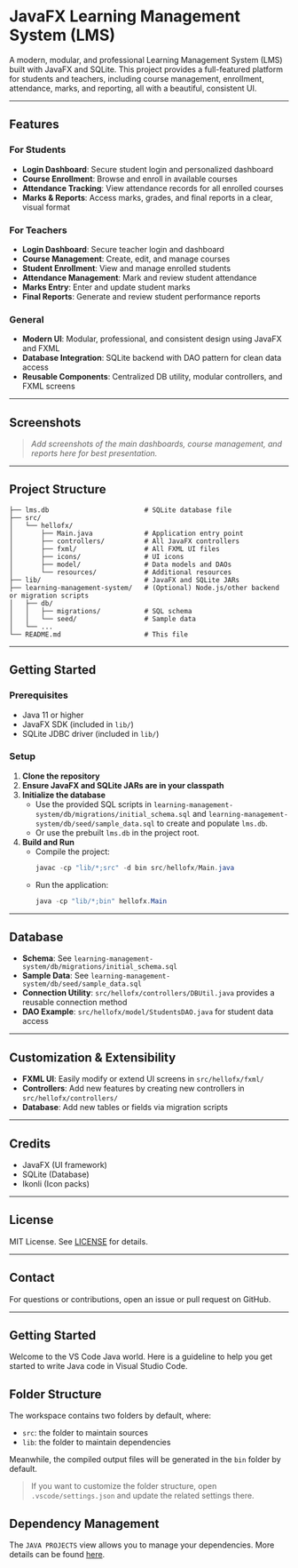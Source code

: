 # JavaFX Learning Management System (LMS)

A modern, modular, and professional Learning Management System (LMS) built with JavaFX and SQLite. This project provides a full-featured platform for students and teachers, including course management, enrollment, attendance, marks, and reporting, all with a beautiful, consistent UI.

---

## Features

### For Students
- **Login Dashboard**: Secure student login and personalized dashboard
- **Course Enrollment**: Browse and enroll in available courses
- **Attendance Tracking**: View attendance records for all enrolled courses
- **Marks & Reports**: Access marks, grades, and final reports in a clear, visual format

### For Teachers
- **Login Dashboard**: Secure teacher login and dashboard
- **Course Management**: Create, edit, and manage courses
- **Student Enrollment**: View and manage enrolled students
- **Attendance Management**: Mark and review student attendance
- **Marks Entry**: Enter and update student marks
- **Final Reports**: Generate and review student performance reports

### General
- **Modern UI**: Modular, professional, and consistent design using JavaFX and FXML
- **Database Integration**: SQLite backend with DAO pattern for clean data access
- **Reusable Components**: Centralized DB utility, modular controllers, and FXML screens

---

## Screenshots

> _Add screenshots of the main dashboards, course management, and reports here for best presentation._

---

## Project Structure

```
├── lms.db                        # SQLite database file
├── src/
│   └── hellofx/
│       ├── Main.java             # Application entry point
│       ├── controllers/          # All JavaFX controllers
│       ├── fxml/                 # All FXML UI files
│       ├── icons/                # UI icons
│       ├── model/                # Data models and DAOs
│       └── resources/            # Additional resources
├── lib/                          # JavaFX and SQLite JARs
├── learning-management-system/   # (Optional) Node.js/other backend or migration scripts
│   ├── db/
│   │   ├── migrations/           # SQL schema
│   │   └── seed/                 # Sample data
│   └── ...
└── README.md                     # This file
```

---

## Getting Started

### Prerequisites
- Java 11 or higher
- JavaFX SDK (included in `lib/`)
- SQLite JDBC driver (included in `lib/`)

### Setup
1. **Clone the repository**
2. **Ensure JavaFX and SQLite JARs are in your classpath**
3. **Initialize the database**
   - Use the provided SQL scripts in `learning-management-system/db/migrations/initial_schema.sql` and `learning-management-system/db/seed/sample_data.sql` to create and populate `lms.db`.
   - Or use the prebuilt `lms.db` in the project root.
4. **Build and Run**
   - Compile the project:
     ```powershell
     javac -cp "lib/*;src" -d bin src/hellofx/Main.java
     ```
   - Run the application:
     ```powershell
     java -cp "lib/*;bin" hellofx.Main
     ```

---

## Database
- **Schema**: See `learning-management-system/db/migrations/initial_schema.sql`
- **Sample Data**: See `learning-management-system/db/seed/sample_data.sql`
- **Connection Utility**: `src/hellofx/controllers/DBUtil.java` provides a reusable connection method
- **DAO Example**: `src/hellofx/model/StudentsDAO.java` for student data access

---

## Customization & Extensibility
- **FXML UI**: Easily modify or extend UI screens in `src/hellofx/fxml/`
- **Controllers**: Add new features by creating new controllers in `src/hellofx/controllers/`
- **Database**: Add new tables or fields via migration scripts

---

## Credits
- JavaFX (UI framework)
- SQLite (Database)
- Ikonli (Icon packs)

---

## License
MIT License. See [LICENSE](LICENSE) for details.

---

## Contact
For questions or contributions, open an issue or pull request on GitHub.

---

## Getting Started

Welcome to the VS Code Java world. Here is a guideline to help you get started to write Java code in Visual Studio Code.

## Folder Structure

The workspace contains two folders by default, where:

- `src`: the folder to maintain sources
- `lib`: the folder to maintain dependencies

Meanwhile, the compiled output files will be generated in the `bin` folder by default.

> If you want to customize the folder structure, open `.vscode/settings.json` and update the related settings there.

## Dependency Management

The `JAVA PROJECTS` view allows you to manage your dependencies. More details can be found [here](https://github.com/microsoft/vscode-java-dependency#manage-dependencies).
